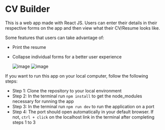 # CV Builder

This is a web app made with React JS.
Users can enter their details in their respective forms on the app and then view what their CV/Resume looks like.

Some features that users can take advantage of:

- Print the resume
- Collapse individual forms for a better user experience

  ![image](https://github.com/nikhil-tiwary61/cv-builder/assets/126336117/204f2ba0-3251-4f85-bd2b-b84854bf8f47)
  ![image](https://github.com/nikhil-tiwary61/cv-builder/assets/126336117/c23a34a1-3089-40fe-9303-d8eb2432a70b)

If you want to run this app on your local computer, follow the following steps:
- Step 1: Clone the repository to your local environment
- Step 2: In the terminal run ```npm install``` to get the node_modules necessary for running the app
- Step 3: In the terminal run ```npm run dev``` to run the application on a port
- Step 4: The port should open automatically in your default browser. If not, ```ctrl + click``` on the localhost link in the terminal after completing steps 1 to 3
